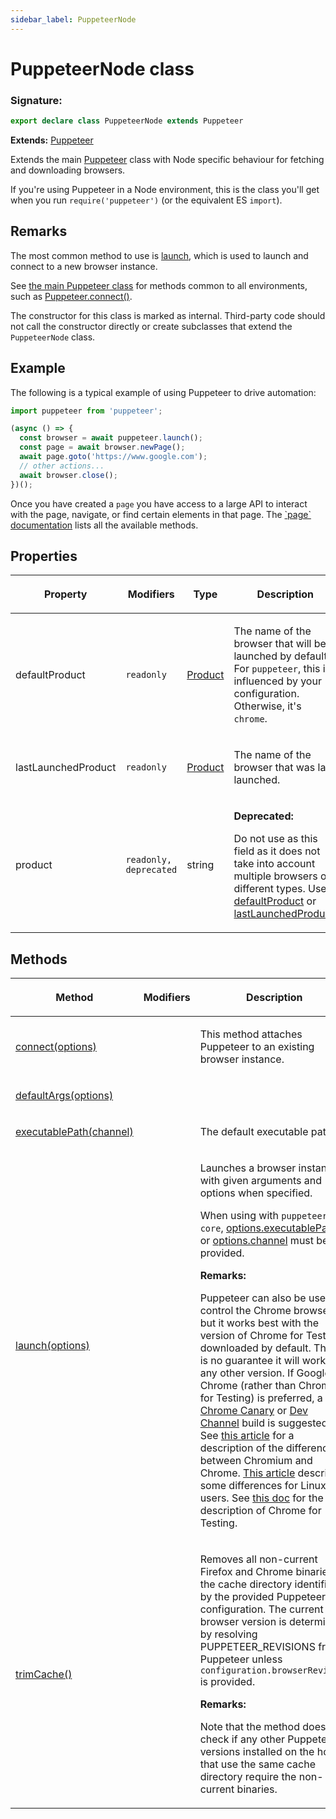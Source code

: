 ```yaml
---
sidebar_label: PuppeteerNode
---
```


# PuppeteerNode class

### Signature:

```typescript
export declare class PuppeteerNode extends Puppeteer
```

**Extends:** [Puppeteer](./puppeteer.puppeteer.md)

Extends the main [Puppeteer](./puppeteer.puppeteer.md) class with Node specific behaviour for fetching and downloading browsers.

If you're using Puppeteer in a Node environment, this is the class you'll get when you run `require('puppeteer')` (or the equivalent ES `import`).

## Remarks

The most common method to use is [launch](./puppeteer.puppeteernode.launch.md), which is used to launch and connect to a new browser instance.

See [the main Puppeteer class](./puppeteer.puppeteer.md) for methods common to all environments, such as [Puppeteer.connect()](./puppeteer.puppeteer.connect.md).

The constructor for this class is marked as internal. Third-party code should not call the constructor directly or create subclasses that extend the `PuppeteerNode` class.

## Example

The following is a typical example of using Puppeteer to drive automation:

```ts
import puppeteer from 'puppeteer';

(async () => {
  const browser = await puppeteer.launch();
  const page = await browser.newPage();
  await page.goto('https://www.google.com');
  // other actions...
  await browser.close();
})();
```

Once you have created a `page` you have access to a large API to interact with the page, navigate, or find certain elements in that page. The [\`page\` documentation](./puppeteer.page.md) lists all the available methods.

## Properties

<table><thead><tr><th>

Property

</th><th>

Modifiers

</th><th>

Type

</th><th>

Description

</th></tr></thead>
<tbody><tr><td>

<span id="defaultproduct">defaultProduct</span>

</td><td>

`readonly`

</td><td>

[Product](./puppeteer.product.md)

</td><td>

The name of the browser that will be launched by default. For `puppeteer`, this is influenced by your configuration. Otherwise, it's `chrome`.

</td></tr>
<tr><td>

<span id="lastlaunchedproduct">lastLaunchedProduct</span>

</td><td>

`readonly`

</td><td>

[Product](./puppeteer.product.md)

</td><td>

The name of the browser that was last launched.

</td></tr>
<tr><td>

<span id="product">product</span>

</td><td>

`readonly, deprecated`

</td><td>

string

</td><td>

**Deprecated:**

Do not use as this field as it does not take into account multiple browsers of different types. Use [defaultProduct](./puppeteer.puppeteernode.md#defaultproduct) or [lastLaunchedProduct](./puppeteer.puppeteernode.md#lastlaunchedproduct).

</td></tr>
</tbody></table>

## Methods

<table><thead><tr><th>

Method

</th><th>

Modifiers

</th><th>

Description

</th></tr></thead>
<tbody><tr><td>

<span id="connect">[connect(options)](./puppeteer.puppeteernode.connect.md)</span>

</td><td>

</td><td>

This method attaches Puppeteer to an existing browser instance.

</td></tr>
<tr><td>

<span id="defaultargs">[defaultArgs(options)](./puppeteer.puppeteernode.defaultargs.md)</span>

</td><td>

</td><td>

</td></tr>
<tr><td>

<span id="executablepath">[executablePath(channel)](./puppeteer.puppeteernode.executablepath.md)</span>

</td><td>

</td><td>

The default executable path.

</td></tr>
<tr><td>

<span id="launch">[launch(options)](./puppeteer.puppeteernode.launch.md)</span>

</td><td>

</td><td>

Launches a browser instance with given arguments and options when specified.

When using with `puppeteer-core`, [options.executablePath](./puppeteer.launchoptions.md#executablepath) or [options.channel](./puppeteer.launchoptions.md#channel) must be provided.

**Remarks:**

Puppeteer can also be used to control the Chrome browser, but it works best with the version of Chrome for Testing downloaded by default. There is no guarantee it will work with any other version. If Google Chrome (rather than Chrome for Testing) is preferred, a [Chrome Canary](https://www.google.com/chrome/browser/canary.html) or [Dev Channel](https://www.chromium.org/getting-involved/dev-channel) build is suggested. See [this article](https://www.howtogeek.com/202825/what%E2%80%99s-the-difference-between-chromium-and-chrome/) for a description of the differences between Chromium and Chrome. [This article](https://chromium.googlesource.com/chromium/src/+/lkgr/docs/chromium_browser_vs_google_chrome.md) describes some differences for Linux users. See [this doc](https://developer.chrome.com/blog/chrome-for-testing/) for the description of Chrome for Testing.

</td></tr>
<tr><td>

<span id="trimcache">[trimCache()](./puppeteer.puppeteernode.trimcache.md)</span>

</td><td>

</td><td>

Removes all non-current Firefox and Chrome binaries in the cache directory identified by the provided Puppeteer configuration. The current browser version is determined by resolving PUPPETEER_REVISIONS from Puppeteer unless `configuration.browserRevision` is provided.

**Remarks:**

Note that the method does not check if any other Puppeteer versions installed on the host that use the same cache directory require the non-current binaries.

</td></tr>
</tbody></table>
